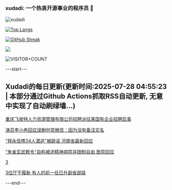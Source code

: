 ### xudadi: 一个热衷开源事业的程序员 👋

![xudadi](https://github-readme-stats-git-masterorgs-github-readme-stats-team.vercel.app/api?username=xudadi)

[![Top Langs](https://github-readme-stats.vercel.app/api/top-langs/?username=xudadi)](https://github.com/anuraghazra/github-readme-stats)

[![GitHub Streak](https://streak-stats.demolab.com?user=xudadi&locale=zh_Hans)](https://git.io/streak-stats)

![](https://raw.githubusercontent.com/xudadi/xudadi/main/assets/github-contribution-grid-snake.svg)

![VISITOR+COUNT](https://komarev.com/ghpvc/?username=xudadi&label=VISITOR+COUNT)


---start---

## Xudadi的每日更新(更新时间:2025-07-28 04:55:23 | 本部分通过Github Actions抓取RSS自动更新, 无意中实现了自动刷绿墙...)

[重庆飞驶特人力资源管理有限公司招聘派往某国有企业招聘启事](https://www.gongkaoleida.com/article/2533057)

[演员李小冉回应误删何炅微信：因为没有备注实名](https://m.163.com/news/article/K5GKC3K2053469LG.html)

["释永信携34人潜逃"被辟谣 河南省最新回应](https://m.163.com/news/article/K5GF2FNE0001899O.html)

["朱雀玄武敕令"自称被送精神病院并限制自由 医院回应](https://m.163.com/news/article/K5GDQFI805561G0D.html)

[3](https://m.163.com/touch/news/sub/domestic)

[3位厅干履新 有人的前一任已升副省部级](https://m.163.com/news/article/K5GDBVDQ0530JPVV.html)

---end---
